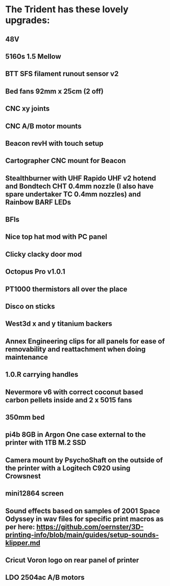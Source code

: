 # The Trident has these lovely upgrades:

## 48V
## 5160s 1.5 Mellow
## BTT SFS filament runout sensor v2
## Bed fans 92mm x 25cm (2 off)
## CNC xy joints
## CNC A/B motor mounts
## Beacon revH with touch setup
## Cartographer CNC mount for Beacon
## Stealthburner with UHF Rapido UHF v2 hotend and Bondtech CHT 0.4mm nozzle (I also have spare undertaker TC 0.4mm nozzles) and Rainbow BARF LEDs
## BFIs
## Nice top hat mod with PC panel
## Clicky clacky door mod
## Octopus Pro v1.0.1
## PT1000 thermistors all over the place
## Disco on sticks
## West3d x and y titanium backers
## Annex Engineering clips for all panels for ease of removability and reattachment when doing maintenance
## 1.0.R carrying handles
## Nevermore v6 with correct coconut based carbon pellets inside and 2 x 5015 fans
## 350mm bed
## pi4b 8GB in Argon One case external to the printer with 1TB M.2 SSD
## Camera mount by PsychoShaft on the outside of the printer with a Logitech C920 using Crowsnest
## mini12864 screen
## Sound effects based on samples of 2001 Space Odyssey in wav files for specific print macros as per here: https://github.com/oernster/3D-printing-info/blob/main/guides/setup-sounds-klipper.md
## Cricut Voron logo on rear panel of printer
## LDO 2504ac A/B motors
